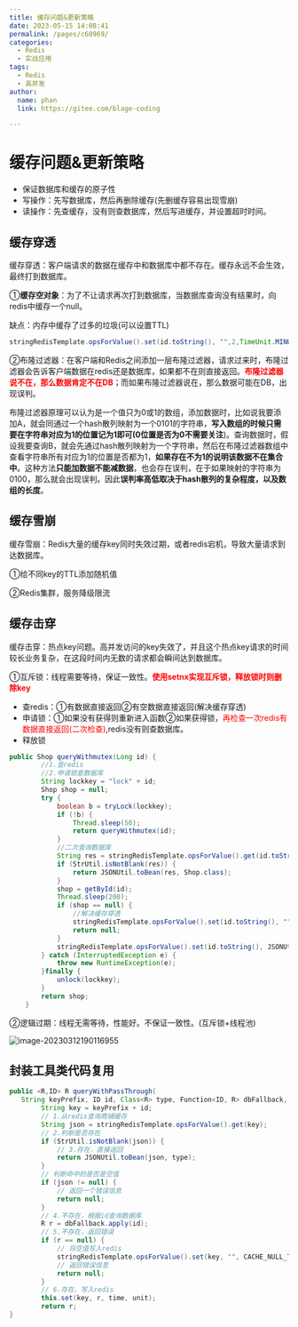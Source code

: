 ```yaml
---
title: 缓存问题&更新策略
date: 2023-05-15 14:08:41
permalink: /pages/c60969/
categories: 
  - Redis
  - 实战应用
tags: 
  - Redis
  - 高并发
author: 
  name: phan
  link: https://gitee.com/blage-coding

---
```

# 缓存问题&更新策略

- 保证数据库和缓存的原子性
- 写操作：先写数据库，然后再删除缓存(先删缓存容易出现雪崩)
- 读操作：先查缓存，没有则查数据库，然后写进缓存，并设置超时时间。

## 缓存穿透

缓存穿透：客户端请求的数据在缓存中和数据库中都不存在。缓存永远不会生效，最终打到数据库。

①**缓存空对象**：为了不让请求再次打到数据库，当数据库查询没有结果时，向redis中缓存一个null。

缺点：内存中缓存了过多的垃圾(可以设置TTL)

```java
stringRedisTemplate.opsForValue().set(id.toString(), "",2,TimeUnit.MINUTES);
```

②布隆过滤器：在客户端和Redis之间添加一层布隆过滤器，请求过来时，布隆过滤器会告诉客户端数据在redis还是数据库，如果都不在则直接返回。<font color="red">**布隆过滤器说不在，那么数据肯定不在DB**</font>；而如果布隆过滤器说在，那么数据可能在DB，出现误判。

布隆过滤器原理可以认为是一个值只为0或1的数组，添加数据时，比如说我要添加A，就会同通过一个hash散列映射为一个0101的字符串，**写入数组的时候只需要在字符串对应为1的位置记为1即可(0位置是否为0不需要关注**)。查询数据时，假设我要查询B，就会先通过hash散列映射为一个字符串，然后在布隆过滤器数组中查看字符串所有对应为1的位置是否都为1，**如果存在不为1的说明该数据不在集合中**。这种方法**只能加数据不能减数据**，也会存在误判，在于如果映射的字符串为0100，那么就会出现误判。因此**误判率高低取决于hash散列的复杂程度，以及数组的长度**。

## 缓存雪崩

缓存雪崩：Redis大量的缓存key同时失效过期，或者redis宕机，导致大量请求到达数据库。

①给不同key的TTL添加随机值

②Redis集群，服务降级限流

## 缓存击穿

缓存击穿：热点key问题。高并发访问的key失效了，并且这个热点key请求的时间较长业务复杂，在这段时间内无数的请求都会瞬间达到数据库。

①互斥锁：线程需要等待，保证一致性。<font color="red">**使用setnx实现互斥锁，释放锁时则删除key**</font>

- 查redis：①有数据直接返回②有空数据直接返回(解决缓存穿透)
- 申请锁：①如果没有获得则重新进入函数②如果获得锁，<font color="red">再检查一次redis有数据直接返回(二次检查)</font>,redis没有则查数据库。
- 释放锁

```java
public Shop queryWithmutex(Long id) {
        //1.查redis
        //2.申请锁查数据库
        String lockkey = "lock" + id;
        Shop shop = null;
        try {
            boolean b = tryLock(lockkey);
            if (!b) {
                Thread.sleep(50);
                return queryWithmutex(id);
            }
            //二次查询数据库
            String res = stringRedisTemplate.opsForValue().get(id.toString());
            if (StrUtil.isNotBlank(res)) {
                return JSONUtil.toBean(res, Shop.class);
            }
            shop = getById(id);
            Thread.sleep(200);
            if (shop == null) {
                //解决缓存穿透
                stringRedisTemplate.opsForValue().set(id.toString(), "",2,TimeUnit.MINUTES);
                return null;
            }
            stringRedisTemplate.opsForValue().set(id.toString(), JSONUtil.toJsonStr(shop), 30, TimeUnit.MINUTES);
        } catch (InterruptedException e) {
            throw new RuntimeException(e);
        }finally {
            unlock(lockkey);
        }
        return shop;
    }
```

②逻辑过期：线程无需等待，性能好。不保证一致性。(互斥锁+线程池)

![image-20230312190116955](https://cdn.staticaly.com/gh/blage-coding/picx-images-hosting@master/20230515/image-20230312190116955.3eednhkfse80.webp)

## 封装工具类代码复用

```java
public <R,ID> R queryWithPassThrough(
   String keyPrefix, ID id, Class<R> type, Function<ID, R> dbFallback, Long time, TimeUnit unit){
        String key = keyPrefix + id;
        // 1.从redis查询商铺缓存
        String json = stringRedisTemplate.opsForValue().get(key);
        // 2.判断是否存在
        if (StrUtil.isNotBlank(json)) {
            // 3.存在，直接返回
            return JSONUtil.toBean(json, type);
        }
        // 判断命中的是否是空值
        if (json != null) {
            // 返回一个错误信息
            return null;
        }
        // 4.不存在，根据id查询数据库
        R r = dbFallback.apply(id);
        // 5.不存在，返回错误
        if (r == null) {
            // 将空值写入redis
            stringRedisTemplate.opsForValue().set(key, "", CACHE_NULL_TTL, TimeUnit.MINUTES);
            // 返回错误信息
            return null;
        }
        // 6.存在，写入redis
        this.set(key, r, time, unit);
        return r;
}
```

